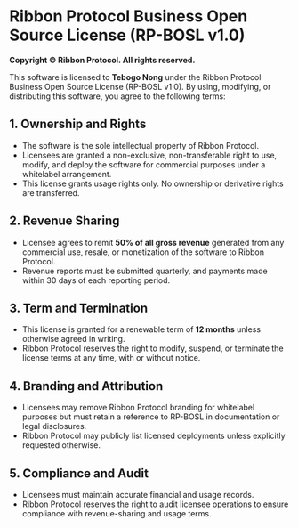 # Ribbon Protocol Business Open Source License (RP-BOSL v1.0)

**Copyright © Ribbon Protocol. All rights reserved.**

This software is licensed to **Tebogo Nong** under the Ribbon Protocol Business Open Source License (RP-BOSL v1.0). By using, modifying, or distributing this software, you agree to the following terms:

## 1. Ownership and Rights

- The software is the sole intellectual property of Ribbon Protocol.
- Licensees are granted a non-exclusive, non-transferable right to use, modify, and deploy the software for commercial purposes under a whitelabel arrangement.
- This license grants usage rights only. No ownership or derivative rights are transferred.

## 2. Revenue Sharing

- Licensee agrees to remit **50% of all gross revenue** generated from any commercial use, resale, or monetization of the software to Ribbon Protocol.
- Revenue reports must be submitted quarterly, and payments made within 30 days of each reporting period.

## 3. Term and Termination

- This license is granted for a renewable term of **12 months** unless otherwise agreed in writing.
- Ribbon Protocol reserves the right to modify, suspend, or terminate the license terms at any time, with or without notice.

## 4. Branding and Attribution

- Licensees may remove Ribbon Protocol branding for whitelabel purposes but must retain a reference to RP-BOSL in documentation or legal disclosures.
- Ribbon Protocol may publicly list licensed deployments unless explicitly requested otherwise.

## 5. Compliance and Audit

- Licensees must maintain accurate financial and usage records.
- Ribbon Protocol reserves the right to audit licensee operations to ensure compliance with revenue-sharing and usage terms.
